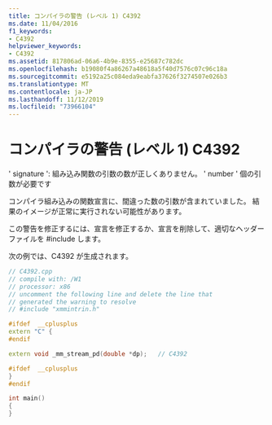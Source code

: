 ```yaml
---
title: コンパイラの警告 (レベル 1) C4392
ms.date: 11/04/2016
f1_keywords:
- C4392
helpviewer_keywords:
- C4392
ms.assetid: 817806ad-06a6-4b9e-8355-e25687c782dc
ms.openlocfilehash: b19080f4a86267a48618a5f40d7576c07c96c18a
ms.sourcegitcommit: e5192a25c084eda9eabfa37626f3274507e026b3
ms.translationtype: MT
ms.contentlocale: ja-JP
ms.lasthandoff: 11/12/2019
ms.locfileid: "73966104"
---
```

# <a name="compiler-warning-level-1-c4392"></a>コンパイラの警告 (レベル 1) C4392

' signature ': 組み込み関数の引数の数が正しくありません。 ' number ' 個の引数が必要です

コンパイラ組み込みの関数宣言に、間違った数の引数が含まれていました。 結果のイメージが正常に実行されない可能性があります。

この警告を修正するには、宣言を修正するか、宣言を削除して、適切なヘッダーファイルを #include します。

次の例では、C4392 が生成されます。

```cpp
// C4392.cpp
// compile with: /W1
// processor: x86
// uncomment the following line and delete the line that
// generated the warning to resolve
// #include "xmmintrin.h"

#ifdef  __cplusplus
extern "C" {
#endif

extern void _mm_stream_pd(double *dp);   // C4392

#ifdef  __cplusplus
}
#endif

int main()
{
}
```